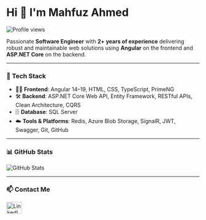 <h1 align="left">Hi 👋 I'm Mahfuz Ahmed</h1>
<p align="left">
  <img src="https://komarev.com/ghpvc/?username=mahfuz-ahmed&label=Profile%20views&color=0e75b6&style=flat" alt="Profile views" />
</p>

Passionate **Software Engineer** with **2+ years of experience** delivering robust and maintainable web solutions using **Angular** on the frontend and **ASP.NET Core** on the backend.

---

### 💼 Tech Stack
- 🧑‍💻 **Frontend**: Angular 14–19, HTML, CSS, TypeScript, PrimeNG
- 🛠️ **Backend**: ASP.NET Core Web API, Entity Framework, RESTful APIs, Clean Architecture, CQRS
- 🗄️ **Database**: SQL Server
- ☁️ **Tools & Platforms**: Redis, Azure Blob Storage, SignalR, JWT, Swagger, Git, GitHub

---

### 📊 GitHub Stats
<p align="left">
  <img src="https://github-readme-stats.vercel.app/api?username=mahfuz-ahmed&show_icons=true&theme=default" alt="GitHub Stats" />
</p>

---

### 📫 Contact Me
<p align="left">
  <a href="https://linkedin.com/in/the-mahfuz-ahmed" target="_blank">
    <img src="https://raw.githubusercontent.com/rahuldkjain/github-profile-readme-generator/master/src/images/icons/Social/linked-in-alt.svg" alt="LinkedIn" height="30" width="40" />
  </a>
</p>


